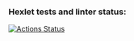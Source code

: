 ### Hexlet tests and linter status:
[![Actions Status](https://github.com/karamba-x/fullstack-javascript-project-4/actions/workflows/hexlet-check.yml/badge.svg)](https://github.com/karamba-x/fullstack-javascript-project-4/actions)